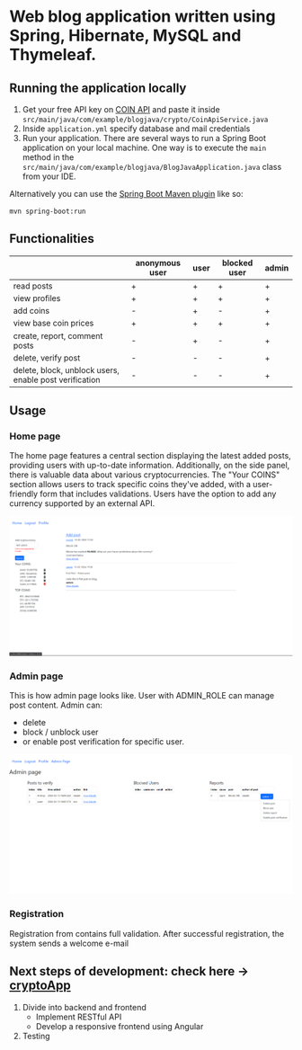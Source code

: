 # Web blog application written using Spring, Hibernate, MySQL and Thymeleaf.


## Running the application locally


1. Get your free API key on [COIN API]("https://rest.coinapi.io/v1/exchangerate/") and paste it inside
    `src/main/java/com/example/blogjava/crypto/CoinApiService.java`
2. Inside `application.yml` specify database and mail credentials
3. Run your application. There are several ways to run a Spring Boot application on your local machine. One way is to execute the `main` method in the `src/main/java/com/example/blogjava/BlogJavaApplication.java` class from your IDE.

Alternatively you can use the [Spring Boot Maven plugin](https://docs.spring.io/spring-boot/docs/current/reference/html/build-tool-plugins-maven-plugin.html) like so:
```shell
mvn spring-boot:run
```

## Functionalities

|                                                        | anonymous user | user | blocked user | admin |
|--------------------------------------------------------|----------------|------|--------------|-------|
| read posts                                             | +              | +    | +            | +     |
| view profiles                                          | +              | +    | +            | +     |
| add coins                                              | -              | +    | -            | +     |
| view base coin prices                                  | +              | +    | +            | +     |
| create, report, comment posts                          | -              | +    | -            | +     |
| delete, verify post                                    | -              | -    | -            | +     |
| delete, block, unblock users, enable post verification | -              | -    | -            | +     |


## Usage

### Home page
The home page features a central section displaying the latest added posts, providing users with up-to-date information. 
Additionally, on the side panel, there is valuable data about various cryptocurrencies. The "Your COINS" section allows users to track specific coins they've added, with a user-friendly form that includes validations. 
Users have the option to add any currency supported by an external API. 

!["home page"](./images/homePage.png)

### Admin page

This is how admin page looks like. User with ADMIN_ROLE can manage post content.
Admin can:
- delete
- block / unblock user
- or enable post verification for specific user.

!["admin page"](./images/adminPage.png)

### Registration

Registration from contains full validation. After successful registration, the system sends a welcome e-mail


## Next steps of development: check here -> [cryptoApp](https://github.com/stachoz/CryptoApp-backend)
1. Divide into backend and frontend
   - Implement RESTful API
   - Develop a responsive frontend using Angular
2. Testing
